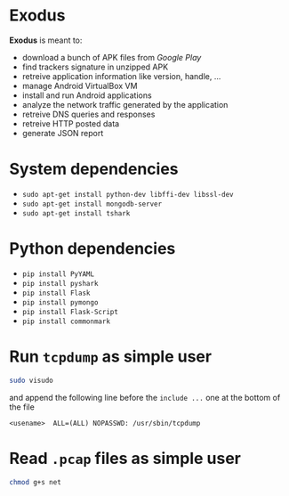# Exodus
**Exodus** is meant to:
  * download a bunch of APK files from *Google Play*
  * find trackers signature in unzipped APK
  * retreive application information like version, handle, ...
  * manage Android VirtualBox VM
  * install and run Android applications
  * analyze the network traffic generated by the application
  * retreive DNS queries and responses
  * retreive HTTP posted data
  * generate JSON report

# System dependencies
  * `sudo apt-get install python-dev libffi-dev libssl-dev`
  * `sudo apt-get install mongodb-server`
  * `sudo apt-get install tshark`

# Python dependencies   
  * `pip install PyYAML`
  * `pip install pyshark`
  * `pip install Flask`
  * `pip install pymongo`
  * `pip install Flask-Script`
  * `pip install commonmark`

# Run `tcpdump` as simple user
```bash
sudo visudo
```
and append the following line before the `include ...` one at the bottom of the file
```
<usename>  ALL=(ALL) NOPASSWD: /usr/sbin/tcpdump
```

# Read `.pcap` files  as simple user
```bash
chmod g+s net
```